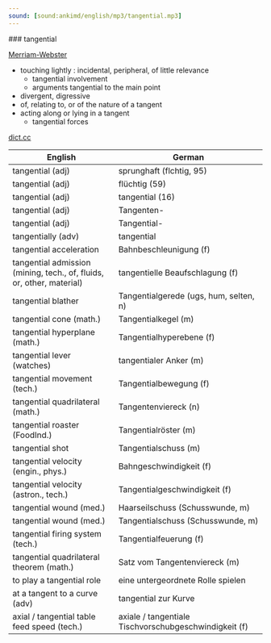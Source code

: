 ```yaml
---
sound: [sound:ankimd/english/mp3/tangential.mp3]
---
```


\### tangential

[Merriam-Webster](https://www.merriam-webster.com/dictionary/tangential)

- touching lightly : incidental, peripheral, of little relevance
    - tangential involvement
    - arguments tangential to the main point
- divergent, digressive
- of, relating to, or of the nature of a tangent
- acting along or lying in a tangent
    - tangential forces

[dict.cc](https://www.dict.cc/tangential)

| English        | German       |
| -------------- | ------------ |
| tangential (adj) | sprunghaft (flchtig, 95) |
| tangential (adj) | flüchtig (59) |
| tangential (adj) | tangential (16) |
| tangential (adj) | Tangenten- |
| tangential (adj) | Tangential- |
| tangentially (adv) | tangential |
| tangential acceleration | Bahnbeschleunigung (f) |
| tangential admission (mining, tech., of, fluids, or, other, material) | tangentielle Beaufschlagung (f) |
| tangential blather | Tangentialgerede (ugs, hum, selten, n) |
| tangential cone (math.) | Tangentialkegel (m) |
| tangential hyperplane (math.) | Tangentialhyperebene (f) |
| tangential lever (watches) | tangentialer Anker (m) |
| tangential movement (tech.) | Tangentialbewegung (f) |
| tangential quadrilateral (math.) | Tangentenviereck (n) |
| tangential roaster (FoodInd.) | Tangentialröster (m) |
| tangential shot | Tangentialschuss (m) |
| tangential velocity (engin., phys.) | Bahngeschwindigkeit (f) |
| tangential velocity (astron., tech.) | Tangentialgeschwindigkeit (f) |
| tangential wound (med.) | Haarseilschuss (Schusswunde, m) |
| tangential wound (med.) | Tangentialschuss (Schusswunde, m) |
| tangential firing system (tech.) | Tangentialfeuerung (f) |
| tangential quadrilateral theorem (math.) | Satz vom Tangentenviereck (m) |
| to play a tangential role | eine untergeordnete Rolle spielen |
| at a tangent to a curve (adv) | tangential zur Kurve |
| axial / tangential table feed speed (tech.) | axiale / tangentiale Tischvorschubgeschwindigkeit (f) |
